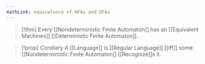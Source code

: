 ```yaml
---
mathLink: equivalence of NFAs and DFAs
---
```

>[!thm]
>Every [[Nondeterministic Finite Automaton]] has an [[Equivalent Machines]] [[Deterministic Finite Automaton]].

>[!prop] Corollary
>A [[Language]] is [[Regular Language]] [[iff]] some [[Nondeterministic Finite Automaton]] [[Recognize]]s it.
